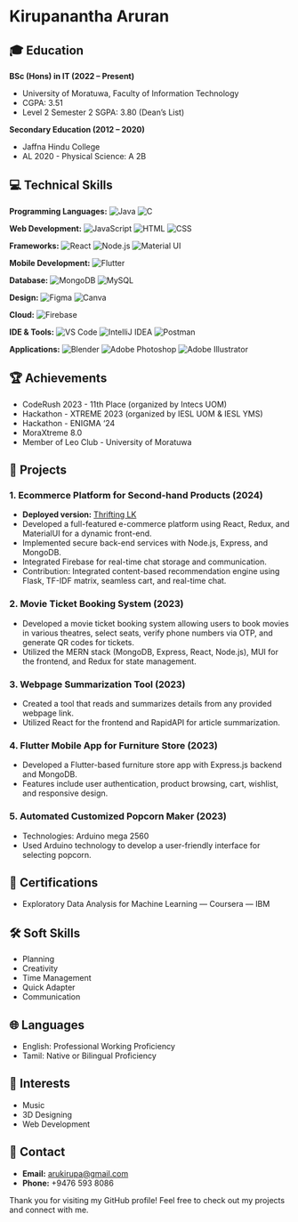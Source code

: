 # Kirupanantha Aruran

## 🎓 Education
**BSc (Hons) in IT (2022 – Present)**
- University of Moratuwa, Faculty of Information Technology
- CGPA: 3.51
- Level 2 Semester 2 SGPA: 3.80 (Dean’s List)

**Secondary Education (2012 – 2020)**
- Jaffna Hindu College
- AL 2020 - Physical Science: A 2B

## 💻 Technical Skills

**Programming Languages:**
![Java](https://img.shields.io/badge/Java-ED8B00?style=for-the-badge&logo=java&logoColor=white)
![C](https://img.shields.io/badge/C-00599C?style=for-the-badge&logo=c&logoColor=white)

**Web Development:**
![JavaScript](https://img.shields.io/badge/JavaScript-323330?style=for-the-badge&logo=javascript&logoColor=F7DF1E)
![HTML](https://img.shields.io/badge/HTML5-E34F26?style=for-the-badge&logo=html5&logoColor=white)
![CSS](https://img.shields.io/badge/CSS3-1572B6?style=for-the-badge&logo=css3&logoColor=white)

**Frameworks:**
![React](https://img.shields.io/badge/React-20232A?style=for-the-badge&logo=react&logoColor=61DAFB)
![Node.js](https://img.shields.io/badge/Node.js-339933?style=for-the-badge&logo=nodedotjs&logoColor=white)
![Material UI](https://img.shields.io/badge/Material--UI-0081CB?style=for-the-badge&logo=material-ui&logoColor=white)

**Mobile Development:**
![Flutter](https://img.shields.io/badge/Flutter-02569B?style=for-the-badge&logo=flutter&logoColor=white)

**Database:**
![MongoDB](https://img.shields.io/badge/MongoDB-4EA94B?style=for-the-badge&logo=mongodb&logoColor=white)
![MySQL](https://img.shields.io/badge/MySQL-4479A1?style=for-the-badge&logo=mysql&logoColor=white)

**Design:**
![Figma](https://img.shields.io/badge/Figma-F24E1E?style=for-the-badge&logo=figma&logoColor=white)
![Canva](https://img.shields.io/badge/Canva-00C4CC?style=for-the-badge&logo=canva&logoColor=white)

**Cloud:**
![Firebase](https://img.shields.io/badge/Firebase-FFCA28?style=for-the-badge&logo=firebase&logoColor=white)

**IDE & Tools:**
![VS Code](https://img.shields.io/badge/VS%20Code-0078D4?style=for-the-badge&logo=visual-studio-code&logoColor=white)
![IntelliJ IDEA](https://img.shields.io/badge/IntelliJ%20IDEA-000000?style=for-the-badge&logo=intellij-idea&logoColor=white)
![Postman](https://img.shields.io/badge/Postman-FF6C37?style=for-the-badge&logo=postman&logoColor=white)

**Applications:**
![Blender](https://img.shields.io/badge/Blender-F5792A?style=for-the-badge&logo=blender&logoColor=white)
![Adobe Photoshop](https://img.shields.io/badge/Adobe%20Photoshop-31A8FF?style=for-the-badge&logo=adobe-photoshop&logoColor=white)
![Adobe Illustrator](https://img.shields.io/badge/Adobe%20Illustrator-FF9A00?style=for-the-badge&logo=adobe-illustrator&logoColor=white)

## 🏆 Achievements
- CodeRush 2023 - 11th Place (organized by Intecs UOM)
- Hackathon - XTREME 2023 (organized by IESL UOM & IESL YMS)
- Hackathon - ENIGMA ‘24
- MoraXtreme 8.0
- Member of Leo Club - University of Moratuwa

## 📂 Projects
### 1. Ecommerce Platform for Second-hand Products (2024)
- **Deployed version:** [Thrifting LK](https://thrifting-lk-fe.onrender.com/)
- Developed a full-featured e-commerce platform using React, Redux, and MaterialUI for a dynamic front-end.
- Implemented secure back-end services with Node.js, Express, and MongoDB.
- Integrated Firebase for real-time chat storage and communication.
- Contribution: Integrated content-based recommendation engine using Flask, TF-IDF matrix, seamless cart, and real-time chat.

### 2. Movie Ticket Booking System (2023)
- Developed a movie ticket booking system allowing users to book movies in various theatres, select seats, verify phone numbers via OTP, and generate QR codes for tickets.
- Utilized the MERN stack (MongoDB, Express, React, Node.js), MUI for the frontend, and Redux for state management.

### 3. Webpage Summarization Tool (2023)
- Created a tool that reads and summarizes details from any provided webpage link.
- Utilized React for the frontend and RapidAPI for article summarization.

### 4. Flutter Mobile App for Furniture Store (2023)
- Developed a Flutter-based furniture store app with Express.js backend and MongoDB.
- Features include user authentication, product browsing, cart, wishlist, and responsive design.

### 5. Automated Customized Popcorn Maker (2023)
- Technologies: Arduino mega 2560
- Used Arduino technology to develop a user-friendly interface for selecting popcorn.

## 🌟 Certifications
- Exploratory Data Analysis for Machine Learning — Coursera — IBM

## 🛠️ Soft Skills
- Planning
- Creativity
- Time Management
- Quick Adapter
- Communication

## 🌐 Languages
- English: Professional Working Proficiency
- Tamil: Native or Bilingual Proficiency

## 🎵 Interests
- Music
- 3D Designing
- Web Development

## 📧 Contact
- **Email:** arukirupa@gmail.com
- **Phone:** +9476 593 8086

Thank you for visiting my GitHub profile! Feel free to check out my projects and connect with me.
